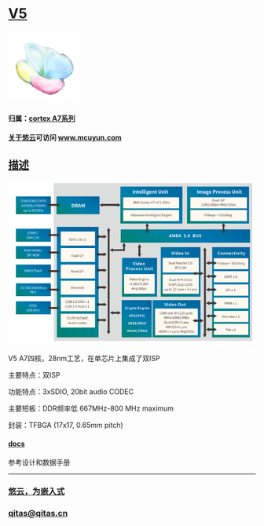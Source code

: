 ﻿# [V5](https://github.com/mcuyun/V5) 

[![sites](mcuyun/mcuyun.png)](http://www.mcuyun.com)

#### 归属：[cortex A7系列](https://github.com/mcuyun/CA7)
#### [关于悠云](https://github.com/mcuyun)可访问 www.mcuyun.com

## [描述](https://github.com/mcuyun/V5/wiki) 

[![sites](docs/V5.png)](http://www.mcuyun.com)

V5 A7四核，28nm工艺，在单芯片上集成了双ISP

主要特点：双ISP

功能特点：3xSDIO, 20bit audio CODEC 

主要短板：DDR频率低 667MHz-800 MHz maximum

封装：TFBGA (17x17, 0.65mm pitch) 

#### [docs](docs/README.md)

参考设计和数据手册


---

###  [悠云，为嵌入式](http://www.mcuyun.com)   
###  qitas@qitas.cn
